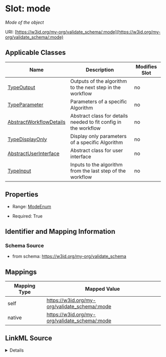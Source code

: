 

# Slot: mode


_Mode of the object_





URI: [https://w3id.org/my-org/validate_schema/:mode](https://w3id.org/my-org/validate_schema/:mode)



<!-- no inheritance hierarchy -->





## Applicable Classes

| Name | Description | Modifies Slot |
| --- | --- | --- |
| [TypeOutput](TypeOutput.md) | Outputs of the algorithm to the next step in the workflow |  no  |
| [TypeParameter](TypeParameter.md) | Parameters of a specific Algorithm |  no  |
| [AbstractWorkflowDetails](AbstractWorkflowDetails.md) | Abstract class for details needed to fit config in the workflow |  no  |
| [TypeDisplayOnly](TypeDisplayOnly.md) | Display only parameters of a specific Algorithm |  no  |
| [AbstractUserInterface](AbstractUserInterface.md) | Abstract class for user interface |  no  |
| [TypeInput](TypeInput.md) | Inputs to the algorithm from the last step of the workflow |  no  |







## Properties

* Range: [ModeEnum](ModeEnum.md)

* Required: True





## Identifier and Mapping Information







### Schema Source


* from schema: https://w3id.org/my-org/validate_schema




## Mappings

| Mapping Type | Mapped Value |
| ---  | ---  |
| self | https://w3id.org/my-org/validate_schema/:mode |
| native | https://w3id.org/my-org/validate_schema/:mode |




## LinkML Source

<details>
```yaml
name: mode
description: Mode of the object
from_schema: https://w3id.org/my-org/validate_schema
rank: 1000
alias: mode
domain_of:
- AbstractWorkflowDetails
- AbstractUserInterface
range: ModeEnum
required: true

```
</details>